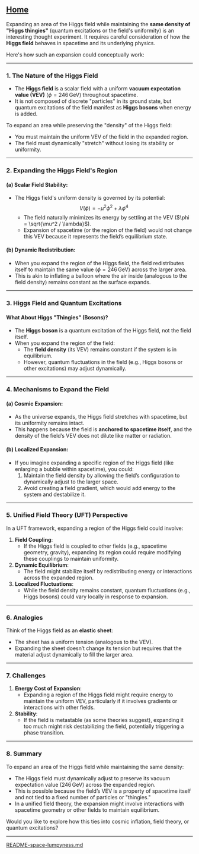[Home](https://t2m.io/VwvDcuw)
---

Expanding an area of the Higgs field while maintaining the **same density of "Higgs thingies"** (quantum excitations or the field's uniformity) is an interesting thought experiment. It requires careful consideration of how the **Higgs field** behaves in spacetime and its underlying physics.

Here's how such an expansion could conceptually work:

---

### **1. The Nature of the Higgs Field**
- The **Higgs field** is a scalar field with a uniform **vacuum expectation value (VEV)** ($\phi = 246 \, \mathrm{GeV}$) throughout spacetime.
- It is not composed of discrete "particles" in its ground state, but quantum excitations of the field manifest as **Higgs bosons** when energy is added.

To expand an area while preserving the "density" of the Higgs field:
- You must maintain the uniform VEV of the field in the expanded region.
- The field must dynamically "stretch" without losing its stability or uniformity.

---

### **2. Expanding the Higgs Field's Region**
#### (a) **Scalar Field Stability**:
- The Higgs field's uniform density is governed by its potential:
  $$V(\phi) = -\mu^2 \phi^2 + \lambda \phi^4$$
  - The field naturally minimizes its energy by settling at the VEV ($\phi = \sqrt{\mu^2 / \lambda}$).
  - Expansion of spacetime (or the region of the field) would not change this VEV because it represents the field’s equilibrium state.

#### (b) **Dynamic Redistribution**:
- When you expand the region of the Higgs field, the field redistributes itself to maintain the same value ($\phi = 246 \, \mathrm{GeV}$) across the larger area.
- This is akin to inflating a balloon where the air inside (analogous to the field density) remains constant as the surface expands.

---

### **3. Higgs Field and Quantum Excitations**
#### What About Higgs "Thingies" (Bosons)?
- The **Higgs boson** is a quantum excitation of the Higgs field, not the field itself.
- When you expand the region of the field:
  - The **field density** (its VEV) remains constant if the system is in equilibrium.
  - However, quantum fluctuations in the field (e.g., Higgs bosons or other excitations) may adjust dynamically.

---

### **4. Mechanisms to Expand the Field**
#### (a) **Cosmic Expansion**:
- As the universe expands, the Higgs field stretches with spacetime, but its uniformity remains intact.
- This happens because the field is **anchored to spacetime itself**, and the density of the field’s VEV does not dilute like matter or radiation.

#### (b) **Localized Expansion**:
- If you imagine expanding a specific region of the Higgs field (like enlarging a bubble within spacetime), you could:
  1. Maintain the field density by allowing the field’s configuration to dynamically adjust to the larger space.
  2. Avoid creating a field gradient, which would add energy to the system and destabilize it.

---

### **5. Unified Field Theory (UFT) Perspective**
In a UFT framework, expanding a region of the Higgs field could involve:
1. **Field Coupling**:
   - If the Higgs field is coupled to other fields (e.g., spacetime geometry, gravity), expanding its region could require modifying these couplings to maintain uniformity.
2. **Dynamic Equilibrium**:
   - The field might stabilize itself by redistributing energy or interactions across the expanded region.
3. **Localized Fluctuations**:
   - While the field density remains constant, quantum fluctuations (e.g., Higgs bosons) could vary locally in response to expansion.

---

### **6. Analogies**
Think of the Higgs field as an **elastic sheet**:
- The sheet has a uniform tension (analogous to the VEV).
- Expanding the sheet doesn’t change its tension but requires that the material adjust dynamically to fill the larger area.

---

### **7. Challenges**
1. **Energy Cost of Expansion**:
   - Expanding a region of the Higgs field might require energy to maintain the uniform VEV, particularly if it involves gradients or interactions with other fields.
2. **Stability**:
   - If the field is metastable (as some theories suggest), expanding it too much might risk destabilizing the field, potentially triggering a phase transition.

---

### **8. Summary**
To expand an area of the Higgs field while maintaining the same density:
- The Higgs field must dynamically adjust to preserve its vacuum expectation value ($246 \, \mathrm{GeV}$) across the expanded region.
- This is possible because the field’s VEV is a property of spacetime itself and not tied to a fixed number of particles or "thingies."
- In a unified field theory, the expansion might involve interactions with spacetime geometry or other fields to maintain equilibrium.

Would you like to explore how this ties into cosmic inflation, field theory, or quantum excitations?


---

[README-space-lumpyness.md](https://t2m.io/UndBhKE)
